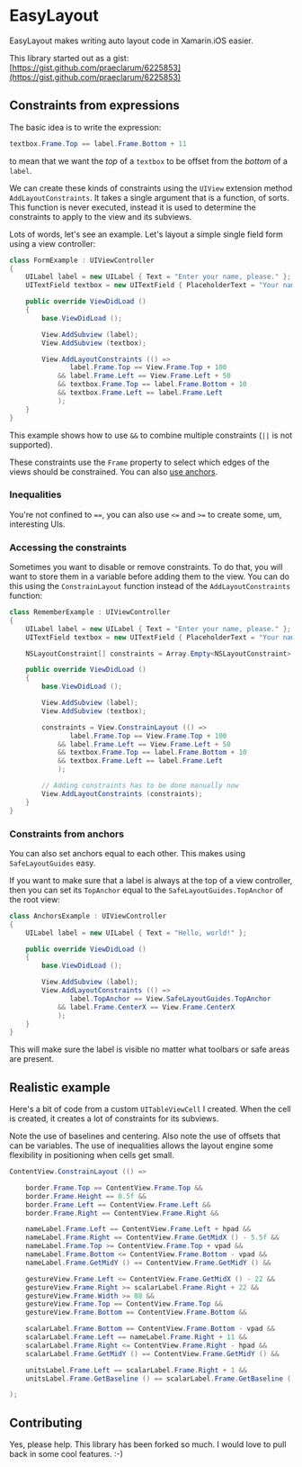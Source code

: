 # EasyLayout


EasyLayout makes writing auto layout code in Xamarin.iOS easier.

This library started out as a gist: [https://gist.github.com/praeclarum/6225853](https://gist.github.com/praeclarum/6225853)


## Constraints from expressions

The basic idea is to write the expression:

```csharp
textbox.Frame.Top == label.Frame.Bottom + 11
```

to mean that we want the *top* of a `textbox` to be offset from the *bottom* of a `label`.

We can create these kinds of constraints using the `UIView` extension method
`AddLayoutConstraints`. It takes a single argument that is a function,
of sorts. This function is never executed, instead it is used to determine the
constraints to apply to the view and its subviews.

Lots of words, let's see an example. Let's layout a simple single field form
using a view controller:

```csharp
class FormExample : UIViewController
{
    UILabel label = new UILabel { Text = "Enter your name, please." };
    UITextField textbox = new UITextField { PlaceholderText = "Your name" };

    public override ViewDidLoad ()
    {
        base.ViewDidLoad ();

        View.AddSubview (label);
        View.AddSubview (textbox);

        View.AddLayoutConstraints (() =>
               label.Frame.Top == View.Frame.Top + 100
            && label.Frame.Left == View.Frame.Left + 50
            && textbox.Frame.Top == label.Frame.Bottom + 10
            && textbox.Frame.Left == label.Frame.Left
            );
    }
}
```

This example shows how to use `&&` to combine multiple constraints (`||` is not supported).

These constraints use the `Frame` property to select which edges of the views
should be constrained. You can also [use anchors](#constraints-from-anchors).

### Inequalities

You're not confined to `==`, you can also use `<=` and `>=` to create some, um,
interesting UIs.

### Accessing the constraints

Sometimes you want to disable or remove constraints.
To do that, you will want to store them in a variable before adding them to
the view. You can do this using the `ConstrainLayout` function instead of the
`AddLayoutConstraints` function:

```csharp
class RememberExample : UIViewController
{
    UILabel label = new UILabel { Text = "Enter your name, please." };
    UITextField textbox = new UITextField { PlaceholderText = "Your name" };

    NSLayoutConstraint[] constraints = Array.Empty<NSLayoutConstraint> ();

    public override ViewDidLoad ()
    {
        base.ViewDidLoad ();

        View.AddSubview (label);
        View.AddSubview (textbox);

        constraints = View.ConstrainLayout (() =>
               label.Frame.Top == View.Frame.Top + 100
            && label.Frame.Left == View.Frame.Left + 50
            && textbox.Frame.Top == label.Frame.Bottom + 10
            && textbox.Frame.Left == label.Frame.Left
            );

        // Adding constraints has to be done manually now
        View.AddLayoutConstraints (constraints);
    }
}
```



### Constraints from anchors

You can also set anchors equal to each other. This makes using `SafeLayoutGuides` easy.

If you want to make sure that a label is always at the top of a view controller,
then you can set its `TopAnchor` equal to the `SafeLayoutGuides.TopAnchor` of the root view:

```csharp
class AnchorsExample : UIViewController
{
    UILabel label = new UILabel { Text = "Hello, world!" };

    public override ViewDidLoad ()
    {
        base.ViewDidLoad ();

        View.AddSubview (label);
        View.AddLayoutConstraints (() =>
               label.TopAnchor == View.SafeLayoutGuides.TopAnchor
            && label.Frame.CenterX == View.Frame.CenterX
            );
    }
}
```

This will make sure the label is visible no matter what toolbars or safe areas are present.

## Realistic example

Here's a bit of code from a custom `UITableViewCell` I created.
When the cell is created, it creates a lot of constraints for its subviews.

Note the use of baselines and centering. Also note the use of offsets
that can be variables. The use of inequalities allows the layout engine
some flexibility in positioning when cells get small.

```csharp
ContentView.ConstrainLayout (() =>

	border.Frame.Top == ContentView.Frame.Top &&
	border.Frame.Height == 0.5f &&
	border.Frame.Left == ContentView.Frame.Left &&
	border.Frame.Right == ContentView.Frame.Right &&

	nameLabel.Frame.Left == ContentView.Frame.Left + hpad &&
	nameLabel.Frame.Right == ContentView.Frame.GetMidX () - 5.5f &&
	nameLabel.Frame.Top >= ContentView.Frame.Top + vpad &&
	nameLabel.Frame.Bottom <= ContentView.Frame.Bottom - vpad &&
	nameLabel.Frame.GetMidY () == ContentView.Frame.GetMidY () &&

	gestureView.Frame.Left <= ContentView.Frame.GetMidX () - 22 &&
	gestureView.Frame.Right >= scalarLabel.Frame.Right + 22 &&
	gestureView.Frame.Width >= 88 &&
	gestureView.Frame.Top == ContentView.Frame.Top &&
	gestureView.Frame.Bottom == ContentView.Frame.Bottom &&

	scalarLabel.Frame.Bottom == ContentView.Frame.Bottom - vpad &&
	scalarLabel.Frame.Left == nameLabel.Frame.Right + 11 &&
	scalarLabel.Frame.Right <= ContentView.Frame.Right - hpad &&
	scalarLabel.Frame.GetMidY () == ContentView.Frame.GetMidY () &&

	unitsLabel.Frame.Left == scalarLabel.Frame.Right + 1 &&
	unitsLabel.Frame.GetBaseline () == scalarLabel.Frame.GetBaseline ()

);
```

## Contributing

Yes, please help. This library has been forked so much. I would love to pull back in some cool features. :-)

